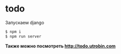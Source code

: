 # todo
Запускаем django
```sh
$ npm i
$ npm run server
```
**Также можно посмотреть http://todo.utrobin.com**
